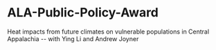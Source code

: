 # ALA-Public-Policy-Award
Heat impacts from future climates on vulnerable populations in Central Appalachia --  with Ying Li and Andrew Joyner
